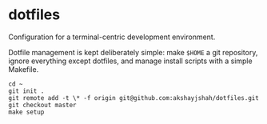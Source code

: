 # dotfiles

Configuration for a terminal-centric development environment.

Dotfile management is kept deliberately simple: make `$HOME` a git repository,
ignore everything except dotfiles, and manage install scripts with a simple
Makefile.

```
cd ~
git init .
git remote add -t \* -f origin git@github.com:akshayjshah/dotfiles.git
git checkout master
make setup
```
